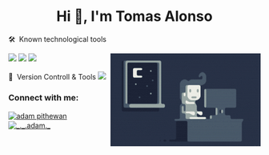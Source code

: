 <h1 align="center">Hi 👋, I'm Tomas Alonso</h1>

 🛠 &nbsp;Known technological tools
<pag>
<div aling= "center">
 <img src="https://img.shields.io/badge/-HTML-c58545?style=for-the-badge&logo=html5&logoColor=c58545&labelColor=282828">
 <img src="https://img.shields.io/badge/-CSS-d1a01f?style=for-the-badge&logo=css3&logoColor=d1a01f&labelColor=282828">
 <img src="https://img.shields.io/badge/-Python-98b982?style=for-the-badge&logo=python&logoColor=98b982&labelColor=282828">
 <img alt="Night Coding" src="https://raw.githubusercontent.com/AVS1508/AVS1508/master/assets/Night-Coding.gif" align="right"/>
</div>
</pag>
<br>
🧰 &nbsp;Version Controll & Tools
 <img src="https://img.shields.io/badge/Git-F05032?style=for-the-badge&logo=git&logoColor=white">
 
<br>

<h3 align="left">Connect with me:</h3>
<p align="left">
  <a href="https://www.linkedin.com/in/tomas-alonso-arias-632271358/" target="blank"><img align="center"
      src="https://raw.githubusercontent.com/rahuldkjain/github-profile-readme-generator/master/src/images/icons/Social/linked-in-alt.svg"
      alt="adam pithewan" height="30" width="40" /></a>
  <a href="https://instagram.com/tomi.alonsoo/" target="blank"><img align="center"
      src="https://raw.githubusercontent.com/rahuldkjain/github-profile-readme-generator/master/src/images/icons/Social/instagram.svg"
      alt="_._.adam._" height="30" width="40" /></a>
<br>
